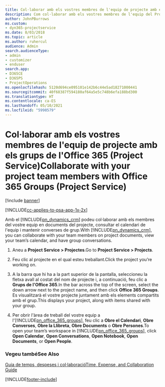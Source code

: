 ```yaml
---
title: Col·laborar amb els vostres membres de l'equip de projecte amb els grups de l'Office 365
description: Com col·laborar amb els vostres membres de l'equip del Project Service mitjançant els grups de l'Office 365
author: JohnPBurrows
ms.custom:
- dyn365-projectservice
ms.date: 8/03/2018
ms.topic: article
ms.author: ruhercul
audience: Admin
search.audienceType:
- admin
- customizer
- enduser
search.app:
- D365CE
- D365PS
- ProjectOperations
ms.openlocfilehash: 5120d694ce095101e142b6c44e5ad18271000441
ms.sourcegitcommit: 40f68387f594180af64a5e5c748b6efa188bd300
ms.translationtype: HT
ms.contentlocale: ca-ES
ms.lasthandoff: 05/10/2021
ms.locfileid: "5998579"
---
```

# <a name="collaborate-with-your-project-team-members-with-office-365-groups-project-service"></a><span data-ttu-id="9e5d3-103">Col·laborar amb els vostres membres de l'equip de projecte amb els grups de l'Office 365 (Project Service)</span><span class="sxs-lookup"><span data-stu-id="9e5d3-103">Collaborate with your project team members with Office 365 Groups (Project Service)</span></span>

[!include [banner](../includes/psa-now-project-operations.md)]

[!INCLUDE[cc-applies-to-psa-app-1x-2x](../includes/cc-applies-to-psa-app-1x-2x.md)]

<span data-ttu-id="9e5d3-104">Amb el [!INCLUDE[pn_dynamics_crm](../includes/pn-dynamics-crm.md)] podeu col·laborar amb els membres del vostre equip en documents del projecte, consultar el calendari de l'equip i mantenir converses de grup.</span><span class="sxs-lookup"><span data-stu-id="9e5d3-104">With [!INCLUDE[pn_dynamics_crm](../includes/pn-dynamics-crm.md)], you can collaborate with your team members on project documents, view your team’s calendar, and have group conversations.</span></span>  
  
1. <span data-ttu-id="9e5d3-105">Aneu a **Project Service > Projectes**.</span><span class="sxs-lookup"><span data-stu-id="9e5d3-105">Go to **Project Service > Projects**.</span></span>  
  
2. <span data-ttu-id="9e5d3-106">Feu clic al projecte en el qual esteu treballant.</span><span class="sxs-lookup"><span data-stu-id="9e5d3-106">Click the project you’re working on.</span></span>  
  
3. <span data-ttu-id="9e5d3-107">A la barra que hi ha a la part superior de la pantalla, seleccioneu la fletxa avall al costat del nom de projecte i, a continuació, feu clic a **Grups de l'Office 365**.</span><span class="sxs-lookup"><span data-stu-id="9e5d3-107">In the bar across the top of the screen, select the down arrow next to the project name, and then click **Office 365 Groups**.</span></span> <span data-ttu-id="9e5d3-108">Es visualitzarà el vostre projecte juntament amb els elements compartits amb el grup.</span><span class="sxs-lookup"><span data-stu-id="9e5d3-108">This displays your project, along with items shared with your group.</span></span>  
  
4. <span data-ttu-id="9e5d3-109">Per obrir l'àrea de treball del vostre equip a l'[!INCLUDE[pn_office_365_groups](../includes/pn-office-365-groups.md)], feu clic a **Obre el Calendari**, **Obre Converses**, **Obre la Llibreta**, **Obre Documents** o **Obre Persones**.</span><span class="sxs-lookup"><span data-stu-id="9e5d3-109">To open your team’s workspace in [!INCLUDE[pn_office_365_groups](../includes/pn-office-365-groups.md)], click **Open Calendar**, **Open Conversations**, **Open Notebook**, **Open Documents**, or **Open People**.</span></span>  
  
### <a name="see-also"></a><span data-ttu-id="9e5d3-110">Vegeu també</span><span class="sxs-lookup"><span data-stu-id="9e5d3-110">See Also</span></span>  
 [<span data-ttu-id="9e5d3-111">Guia de temps, despeses i col·laboració</span><span class="sxs-lookup"><span data-stu-id="9e5d3-111">Time, Expense, and Collaboration Guide</span></span>](../psa/time-expense-collaboration-guide.md)


[!INCLUDE[footer-include](../includes/footer-banner.md)]